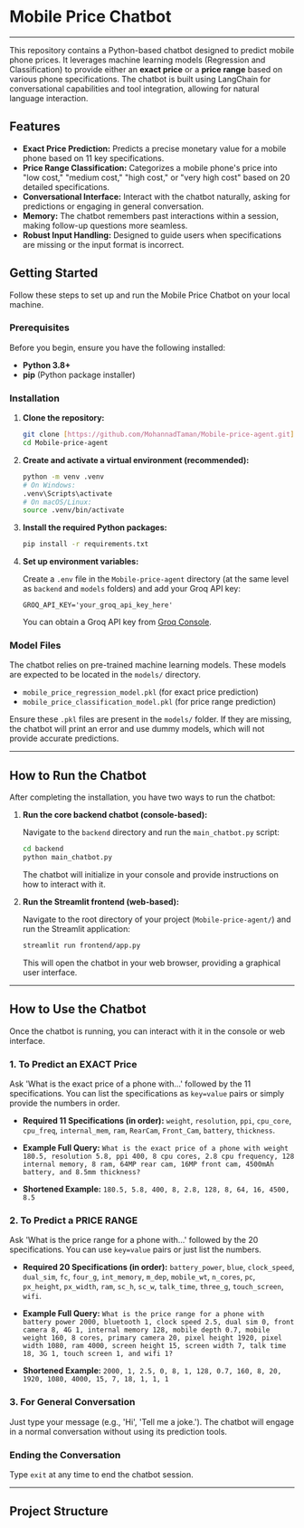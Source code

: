 
# Mobile Price Chatbot

---

This repository contains a Python-based chatbot designed to predict mobile phone prices. It leverages machine learning models (Regression and Classification) to provide either an **exact price** or a **price range** based on various phone specifications. The chatbot is built using LangChain for conversational capabilities and tool integration, allowing for natural language interaction.

## Features

* **Exact Price Prediction:** Predicts a precise monetary value for a mobile phone based on 11 key specifications.
* **Price Range Classification:** Categorizes a mobile phone's price into "low cost," "medium cost," "high cost," or "very high cost" based on 20 detailed specifications.
* **Conversational Interface:** Interact with the chatbot naturally, asking for predictions or engaging in general conversation.
* **Memory:** The chatbot remembers past interactions within a session, making follow-up questions more seamless.
* **Robust Input Handling:** Designed to guide users when specifications are missing or the input format is incorrect.

## Getting Started

Follow these steps to set up and run the Mobile Price Chatbot on your local machine.

### Prerequisites

Before you begin, ensure you have the following installed:

* **Python 3.8+**
* **pip** (Python package installer)

### Installation

1.  **Clone the repository:**

    ```bash
    git clone [https://github.com/MohannadTaman/Mobile-price-agent.git](https://github.com/MohannadTaman/Mobile-price-agent.git)
    cd Mobile-price-agent
    ```

2.  **Create and activate a virtual environment (recommended):**

    ```bash
    python -m venv .venv
    # On Windows:
    .venv\Scripts\activate
    # On macOS/Linux:
    source .venv/bin/activate
    ```

3.  **Install the required Python packages:**

    ```bash
    pip install -r requirements.txt
    ```

4.  **Set up environment variables:**

    Create a `.env` file in the `Mobile-price-agent` directory (at the same level as `backend` and `models` folders) and add your Groq API key:

    ```
    GROQ_API_KEY='your_groq_api_key_here'
    ```

    You can obtain a Groq API key from [Groq Console](https://console.groq.com/keys).

### Model Files

The chatbot relies on pre-trained machine learning models. These models are expected to be located in the `models/` directory.

* `mobile_price_regression_model.pkl` (for exact price prediction)
* `mobile_price_classification_model.pkl` (for price range prediction)

Ensure these `.pkl` files are present in the `models/` folder. If they are missing, the chatbot will print an error and use dummy models, which will not provide accurate predictions.

---

## How to Run the Chatbot

After completing the installation, you have two ways to run the chatbot:

1.  **Run the core backend chatbot (console-based):**

    Navigate to the `backend` directory and run the `main_chatbot.py` script:

    ```bash
    cd backend
    python main_chatbot.py
    ```

    The chatbot will initialize in your console and provide instructions on how to interact with it.

2.  **Run the Streamlit frontend (web-based):**

    Navigate to the root directory of your project (`Mobile-price-agent/`) and run the Streamlit application:

    ```bash
    streamlit run frontend/app.py
    ```

    This will open the chatbot in your web browser, providing a graphical user interface.

---

## How to Use the Chatbot

Once the chatbot is running, you can interact with it in the console or web interface.

### 1. To Predict an **EXACT Price**

Ask 'What is the exact price of a phone with...' followed by the 11 specifications. You can list the specifications as `key=value` pairs or simply provide the numbers in order.

* **Required 11 Specifications (in order):** `weight`, `resolution`, `ppi`, `cpu_core`, `cpu_freq`, `internal_mem`, `ram`, `RearCam`, `Front_Cam`, `battery`, `thickness`.

* **Example Full Query:**
    `What is the exact price of a phone with weight 180.5, resolution 5.8, ppi 400, 8 cpu cores, 2.8 cpu frequency, 128 internal memory, 8 ram, 64MP rear cam, 16MP front cam, 4500mAh battery, and 8.5mm thickness?`

* **Shortened Example:**
    `180.5, 5.8, 400, 8, 2.8, 128, 8, 64, 16, 4500, 8.5`

### 2. To Predict a **PRICE RANGE**

Ask 'What is the price range for a phone with...' followed by the 20 specifications. You can use `key=value` pairs or just list the numbers.

* **Required 20 Specifications (in order):** `battery_power`, `blue`, `clock_speed`, `dual_sim`, `fc`, `four_g`, `int_memory`, `m_dep`, `mobile_wt`, `n_cores`, `pc`, `px_height`, `px_width`, `ram`, `sc_h`, `sc_w`, `talk_time`, `three_g`, `touch_screen`, `wifi`.

* **Example Full Query:**
    `What is the price range for a phone with battery power 2000, bluetooth 1, clock speed 2.5, dual sim 0, front camera 8, 4G 1, internal memory 128, mobile depth 0.7, mobile weight 160, 8 cores, primary camera 20, pixel height 1920, pixel width 1080, ram 4000, screen height 15, screen width 7, talk time 18, 3G 1, touch screen 1, and wifi 1?`

* **Shortened Example:**
    `2000, 1, 2.5, 0, 8, 1, 128, 0.7, 160, 8, 20, 1920, 1080, 4000, 15, 7, 18, 1, 1, 1`

### 3. For **General Conversation**

Just type your message (e.g., 'Hi', 'Tell me a joke.'). The chatbot will engage in a normal conversation without using its prediction tools.

### Ending the Conversation

Type `exit` at any time to end the chatbot session.

---

## Project Structure
